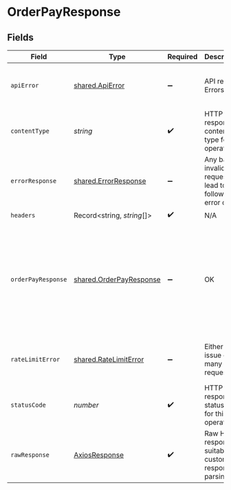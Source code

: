 # OrderPayResponse


## Fields

| Field                                                                                                                                                                                                                                                                    | Type                                                                                                                                                                                                                                                                     | Required                                                                                                                                                                                                                                                                 | Description                                                                                                                                                                                                                                                              | Example                                                                                                                                                                                                                                                                  |
| ------------------------------------------------------------------------------------------------------------------------------------------------------------------------------------------------------------------------------------------------------------------------ | ------------------------------------------------------------------------------------------------------------------------------------------------------------------------------------------------------------------------------------------------------------------------ | ------------------------------------------------------------------------------------------------------------------------------------------------------------------------------------------------------------------------------------------------------------------------ | ------------------------------------------------------------------------------------------------------------------------------------------------------------------------------------------------------------------------------------------------------------------------ | ------------------------------------------------------------------------------------------------------------------------------------------------------------------------------------------------------------------------------------------------------------------------ |
| `apiError`                                                                                                                                                                                                                                                               | [shared.ApiError](../../../sdk/models/shared/apierror.md)                                                                                                                                                                                                                | :heavy_minus_sign:                                                                                                                                                                                                                                                       | API related Errors                                                                                                                                                                                                                                                       | {<br/>"message": "internal Server Error",<br/>"code": "internal_error",<br/>"type": "api_error"<br/>}                                                                                                                                                                    |
| `contentType`                                                                                                                                                                                                                                                            | *string*                                                                                                                                                                                                                                                                 | :heavy_check_mark:                                                                                                                                                                                                                                                       | HTTP response content type for this operation                                                                                                                                                                                                                            |                                                                                                                                                                                                                                                                          |
| `errorResponse`                                                                                                                                                                                                                                                          | [shared.ErrorResponse](../../../sdk/models/shared/errorresponse.md)                                                                                                                                                                                                      | :heavy_minus_sign:                                                                                                                                                                                                                                                       | Any bad or invalid request will lead to following error object                                                                                                                                                                                                           | {<br/>"message": "bad URL, please check API documentation",<br/>"code": "request_failed",<br/>"type": "invalid_request_error"<br/>}                                                                                                                                      |
| `headers`                                                                                                                                                                                                                                                                | Record<string, *string*[]>                                                                                                                                                                                                                                               | :heavy_check_mark:                                                                                                                                                                                                                                                       | N/A                                                                                                                                                                                                                                                                      |                                                                                                                                                                                                                                                                          |
| `orderPayResponse`                                                                                                                                                                                                                                                       | [shared.OrderPayResponse](../../../sdk/models/shared/orderpayresponse.md)                                                                                                                                                                                                | :heavy_minus_sign:                                                                                                                                                                                                                                                       | OK                                                                                                                                                                                                                                                                       | {<br/>"payment_method": "card",<br/>"channel": "link",<br/>"action": "link",<br/>"cf_payment_id": 91235,<br/>"data": {<br/>"url": "https://sandbox.cashfree.com/pg/view/gateway/FHsuvhayLM5mmhINoqri7ba296e2ebca8b98e6119f6223021a13",<br/>"payload": null,<br/>"content_type": null,<br/>"method": null<br/>}<br/>} |
| `rateLimitError`                                                                                                                                                                                                                                                         | [shared.RateLimitError](../../../sdk/models/shared/ratelimiterror.md)                                                                                                                                                                                                    | :heavy_minus_sign:                                                                                                                                                                                                                                                       | Either ports issue or too many requests                                                                                                                                                                                                                                  | {<br/>"message": "Too many requests from IP. Check headers",<br/>"code": "request_failed",<br/>"type": "rate_limit_error"<br/>}                                                                                                                                          |
| `statusCode`                                                                                                                                                                                                                                                             | *number*                                                                                                                                                                                                                                                                 | :heavy_check_mark:                                                                                                                                                                                                                                                       | HTTP response status code for this operation                                                                                                                                                                                                                             |                                                                                                                                                                                                                                                                          |
| `rawResponse`                                                                                                                                                                                                                                                            | [AxiosResponse](https://axios-http.com/docs/res_schema)                                                                                                                                                                                                                  | :heavy_check_mark:                                                                                                                                                                                                                                                       | Raw HTTP response; suitable for custom response parsing                                                                                                                                                                                                                  |                                                                                                                                                                                                                                                                          |